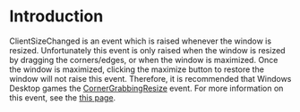 # Introduction

ClientSizeChanged is an event which is raised whenever the window is resized. Unfortunately this event is only raised when the window is resized by dragging the corners/edges, or when the window is maximized. Once the window is maximized, clicking the maximize button to restore the window will not raise this event. Therefore, it is recommended that Windows Desktop games the [CornerGrabbingResize](../../flatredball/flatredballservices/cornergrabbingresize.md) event. For more information on this event, see the [this page](http://msdn.microsoft.com/en-us/library/microsoft.xna.framework.gamewindow.clientsizechanged.aspx).
